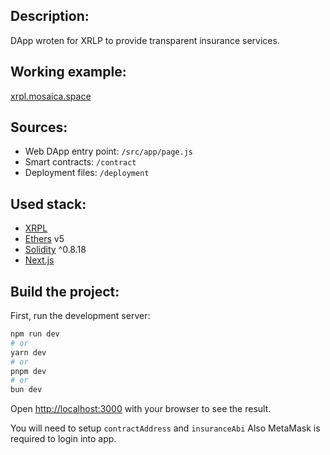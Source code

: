 ## Description:
DApp wroten for XRLP to provide transparent insurance services.

## Working example:
[xrpl.mosaica.space](https://xrpl.mosaica.space)

## Sources:
- Web DApp entry point: `/src/app/page.js`
- Smart contracts: `/contract`
- Deployment files: `/deployment`

## Used stack:
- [XRPL](https://xrpl.org/index.html)
- [Ethers](https://docs.ethers.org/v5/) v5
- [Solidity](https://soliditylang.org/) ^0.8.18
- [Next.js](https://nextjs.org/)


## Build the project:

First, run the development server:

```bash
npm run dev
# or
yarn dev
# or
pnpm dev
# or
bun dev
```

Open [http://localhost:3000](http://localhost:3000) with your browser to see the result.

You will need to setup `contractAddress` and `insuranceAbi`
Also MetaMask is required to login into app.
